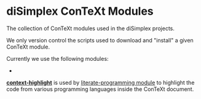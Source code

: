 # diSimplex ConTeXt Modules

The collection of ConTeXt modules used in the diSimplex projects.

We only version control the scripts used to download and "install" a given
ConTeXt module.

Currently we use the following modules:

-
[**context-highlight**](https://bitbucket.org/philexander/context-highlight)
is used by [literate-programming
module](https://github.com/stephengaito/literateProgrammingInConTeXt) to
highlight the code from various programming languages inside the ConTeXt
document.
